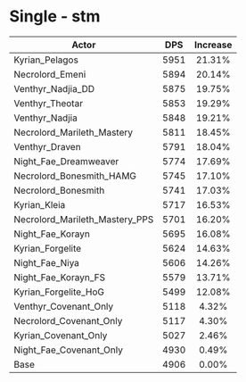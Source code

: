 # Single - stm
| Actor | DPS | Increase |
|---|:---:|:---:|
|Kyrian_Pelagos|5951|21.31%|
|Necrolord_Emeni|5894|20.14%|
|Venthyr_Nadjia_DD|5875|19.75%|
|Venthyr_Theotar|5853|19.29%|
|Venthyr_Nadjia|5848|19.21%|
|Necrolord_Marileth_Mastery|5811|18.45%|
|Venthyr_Draven|5791|18.04%|
|Night_Fae_Dreamweaver|5774|17.69%|
|Necrolord_Bonesmith_HAMG|5745|17.10%|
|Necrolord_Bonesmith|5741|17.03%|
|Kyrian_Kleia|5717|16.53%|
|Necrolord_Marileth_Mastery_PPS|5701|16.20%|
|Night_Fae_Korayn|5695|16.08%|
|Kyrian_Forgelite|5624|14.63%|
|Night_Fae_Niya|5606|14.26%|
|Night_Fae_Korayn_FS|5579|13.71%|
|Kyrian_Forgelite_HoG|5499|12.08%|
|Venthyr_Covenant_Only|5118|4.32%|
|Necrolord_Covenant_Only|5117|4.30%|
|Kyrian_Covenant_Only|5027|2.46%|
|Night_Fae_Covenant_Only|4930|0.49%|
|Base|4906|0.00%|
